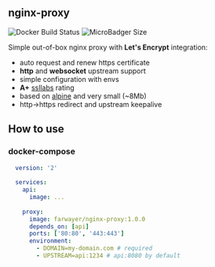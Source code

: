 ## nginx-proxy

![Docker Build Status](https://img.shields.io/docker/build/farwayer/nginx-proxy.svg)
![MicroBadger Size](https://img.shields.io/microbadger/image-size/farwayer/nginx-proxy.svg)

Simple out-of-box nginx proxy with **Let's Encrypt** integration:

- auto request and renew https certificate
- **http** and **websocket** upstream support
- simple configuration with envs
- **A+** [ssllabs](https://www.ssllabs.com/ssltest/) rating
- based on [alpine](https://alpinelinux.org/) and very small (~8Mb)
- http->https redirect and upstream keepalive

## How to use

### docker-compose

```yaml
  version: '2'
  
  services:
    api:
      image: ... 
  
    proxy:
      image: farwayer/nginx-proxy:1.0.0
      depends_on: [api]
      ports: ['80:80', '443:443']
      environment:
        - DOMAIN=my-domain.com # required
        - UPSTREAM=api:1234 # api:8080 by default 
```
